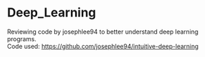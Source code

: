 # Deep_Learning
Reviewing code by josephlee94 to better understand deep learning programs.  
Code used: https://github.com/josephlee94/intuitive-deep-learning
